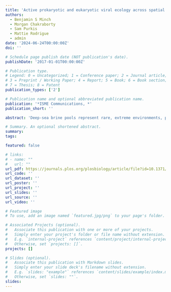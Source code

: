 ```yaml
---
title: 'Active prokaryotic and eukaryotic viral ecology across spatial scale in a deep-sea brine pool'
authors:
  - Benjamin S Minch
  - Morgan Chakraborty
  - Sam Purkis
  - Mattie Rodrigue
  - admin
date: '2024-06-24T00:00:00Z'
doi: ''

# Schedule page publish date (NOT publication's date).
publishDate: '2017-01-01T00:00:00Z'

# Publication type.
# Legend: 0 = Uncategorized; 1 = Conference paper; 2 = Journal article;
# 3 = Preprint / Working Paper; 4 = Report; 5 = Book; 6 = Book section;
# 7 = Thesis; 8 = Patent
publication_types: ['2']

# Publication name and optional abbreviated publication name.
publication: '*ISME Communications, *'
publication_short: ''

abstract: 'Deep-sea brine pools represent rare, extreme environments, providing unique insight into the limits of life on Earth, and by analogy, the plausibility of life beyond it. A distinguishing feature of many brine pools is presence of thick microbial mats which develop at the brine-seawater interface. While these bacterial and archaeal communities have received moderate attention, viruses and their host interactions in these environments remain underexplored. To bridge this knowledge gap, we leveraged metagenomic and metatranscriptomic data from three distinct zones within the NEOM brine pool system (Gulf of Aqaba) to reveal the active viral ecology around the pools. We report a remarkable diversity and activity of viruses infecting microbial hosts in this environment, including giant viruses, RNA viruses, jumbo phages, and polinton-like viruses. Many of these form distinct clades – suggesting presence of untapped viral diversity in this ecosystem. Brine pool viral communities exhibit zone-specific differences in infection strategy - with lysogeny dominating the bacterial mat further away from the pool’s center. We linked viruses to metabolically important prokaryotes - including association between a jumbo phage and a key manganese-oxidizing and arsenic-metabolizing bacterium. These foundational results illuminate the role of viruses in modulating brine pool microbial communities and biogeochemistry through revealing novel viral diversity, host associations, and spatial heterogeneity in viral dynamics.'

# Summary. An optional shortened abstract.
summary:
tags:

featured: false

# links:
# - name: ""
#   url: ""
url_pdf: https://journals.plos.org/plosbiology/article/file?id=10.1371/journal.pbio.3001430&type=printable
url_code: ''
url_dataset: ''
url_poster: ''
url_project: ''
url_slides: ''
url_source: ''
url_video: ''

# Featured image
# To use, add an image named `featured.jpg/png` to your page's folder.

# Associated Projects (optional).
#   Associate this publication with one or more of your projects.
#   Simply enter your project's folder or file name without extension.
#   E.g. `internal-project` references `content/project/internal-project/index.md`.
#   Otherwise, set `projects: []`.
projects: []

# Slides (optional).
#   Associate this publication with Markdown slides.
#   Simply enter your slide deck's filename without extension.
#   E.g. `slides: "example"` references `content/slides/example/index.md`.
#   Otherwise, set `slides: ""`.
slides:
---
```






